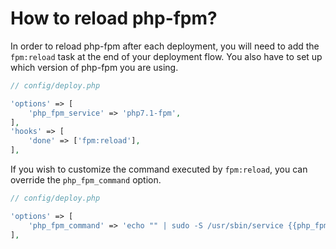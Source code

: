 # How to reload php-fpm?

In order to reload php-fpm after each deployment, you will need to add the `fpm:reload` task at the end of your deployment flow. You also have to set up which version of php-fpm you are using.

```php
// config/deploy.php

'options' => [
    'php_fpm_service' => 'php7.1-fpm',
],
'hooks' => [
    'done' => ['fpm:reload'],
],
```

If you wish to customize the command executed by `fpm:reload`, you can override the `php_fpm_command` option.

```php
// config/deploy.php

'options' => [
    'php_fpm_command' => 'echo "" | sudo -S /usr/sbin/service {{php_fpm_service}} reload',
],
```